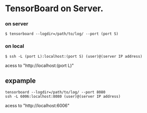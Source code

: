 
# TensorBoard on Server.  
### on server  
    $ tensorboard --logdir=/path/to/log/ --port (port S)  

### on local  
    $ ssh -L (port L):localhost:(port S) (user)@(server IP address)  

acess to "http://localhost:(port L)"

## expample  
    tensorboard --logdir=/path/to/log/ --port 8080  
    ssh -L 6006:localhost:8080 (user)@(server IP address)  

acess to "http://localhost:6006"  
